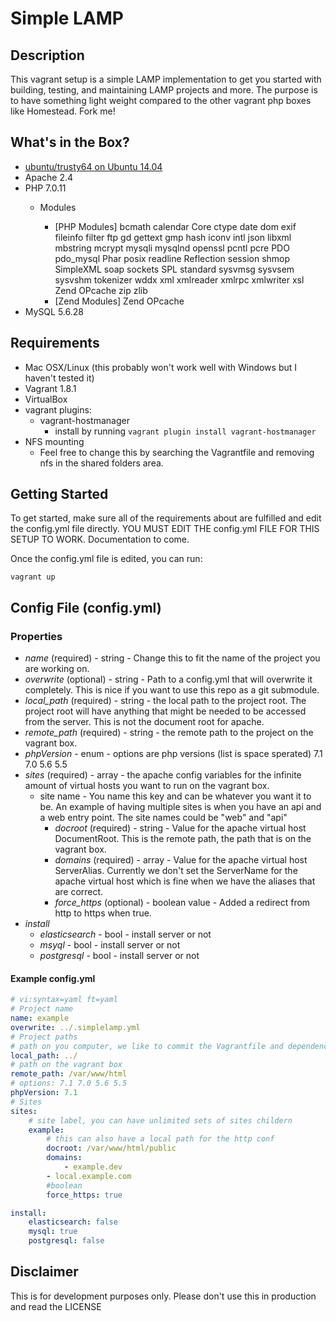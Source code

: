 # Simple LAMP

## Description
This vagrant setup is a simple LAMP implementation to get you started with building, testing, and maintaining LAMP projects and more. The purpose is to have something light weight compared to the other vagrant php boxes like Homestead. Fork me!

## What's in the Box?
- [ubuntu/trusty64 on Ubuntu 14.04](https://atlas.hashicorp.com/ubuntu/boxes/trusty64)
- Apache 2.4
- PHP 7.0.11
    - Modules

        - [PHP Modules] bcmath calendar Core ctype date dom exif fileinfo filter ftp gd gettext gmp hash iconv intl json libxml mbstring mcrypt mysqli mysqlnd openssl pcntl pcre PDO pdo_mysql Phar posix readline Reflection session shmop SimpleXML soap sockets SPL standard sysvmsg sysvsem sysvshm tokenizer wddx xml xmlreader xmlrpc xmlwriter xsl Zend OPcache zip zlib
        - [Zend Modules] Zend OPcache
- MySQL 5.6.28

## Requirements
- Mac OSX/Linux (this probably won't work well with Windows but I haven't tested it)
- Vagrant 1.8.1
- VirtualBox
- vagrant plugins:
	- vagrant-hostmanager
		- install by running `vagrant plugin install vagrant-hostmanager`
- NFS mounting
	- Feel free to change this by searching the Vagrantfile and removing nfs in the shared folders area. 

## Getting Started
To get started, make sure all of the requirements about are fulfilled and edit the config.yml file directly. YOU MUST EDIT THE config.yml FILE FOR THIS SETUP TO WORK. Documentation to come.

Once the config.yml file is edited, you can run:

`vagrant up`

## Config File (config.yml)

### Properties
- *name* (required) - string - Change this to fit the name of the project you are working on.
- *overwrite* (optional) - string - Path to a config.yml that will overwrite it completely. This is nice if you want to use this repo as a git submodule.
- *local_path* (required) - string - the local path to the project root. The project root will have anything that might be needed to be accessed from the server. This is not the document root for apache.
- *remote_path* (required) - string - the remote path to the project on the vagrant box.
- *phpVersion* - enum - options are php versions (list is space sperated) 7.1 7.0 5.6 5.5
- *sites* (required) - array - the apache config variables for the infinite amount of virtual hosts you want to run on the vagrant box.
    - site name - You name this key and can be whatever you want it to be. An example of having multiple sites is when you have an api and a web entry point. The site names could be "web" and "api"
        - *docroot* (required) - string - Value for the apache virtual host DocumentRoot. This is the remote path, the path that is on the vagrant box.
        - *domains* (required) - array - Value for the apache virtual host ServerAlias. Currently we don't set the ServerName for the apache virtual host which is fine when we have the aliases that are correct.
        - *force_https* (optional) - boolean value - Added a redirect from http to https when true.
- *install* 
	- *elasticsearch* - bool - install server or not
	- *msyql* - bool - install server or not
	- *postgresql* - bool - install server or not

#### Example config.yml
```yaml
# vi:syntax=yaml ft=yaml
# Project name
name: example
overwrite: ../.simplelamp.yml
# Project paths
# path on you computer, we like to commit the Vagrantfile and dependencies to the project repo.
local_path: ../
# path on the vagrant box
remote_path: /var/www/html
# options: 7.1 7.0 5.6 5.5
phpVersion: 7.1
# Sites
sites:
    # site label, you can have unlimited sets of sites childern
    example:
        # this can also have a local path for the http conf
        docroot: /var/www/html/public
        domains:
            - example.dev
	    - local.example.com
        #boolean
        force_https: true

install:
    elasticsearch: false
    mysql: true
    postgresql: false

```

## Disclaimer
This is for development purposes only. Please don't use this in production and read the LICENSE


